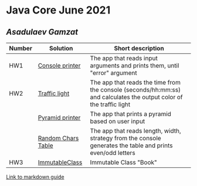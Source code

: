# Java Core June 2021

## *Asadulaev Gamzat*

| Number | Solution  | Short description
| --- | --- | --- |
| HW1 | [Console printer](https://github.com/NikolaevArtem/Java_Core_June_2021/tree/feature/GamzatAsadulaev/src/main/java/homework_1) | The app that reads input arguments and prints them, until "error" argument |
| HW2 | [Traffic light](https://github.com/NikolaevArtem/Java_Core_June_2021/tree/feature/GamzatAsadulaev/src/main/java/homework_2/traffic_light) | The app that reads the time from the console (seconds/hh:mm:ss) and calculates the output color of the traffic light |
|     | [Pyramid printer](https://github.com/NikolaevArtem/Java_Core_June_2021/tree/feature/GamzatAsadulaev/src/main/java/homework_2/pyramid_printer) | The app that prints a pyramid based on user input |
|     | [Random Chars Table](https://github.com/NikolaevArtem/Java_Core_June_2021/tree/feature/GamzatAsadulaev/src/main/java/homework_2/random_chars_table) | The app that reads length, width, strategy from the console generates the table and prints even/odd letters |
| HW3 | [ImmutableClass](https://github.com/NikolaevArtem/Java_Core_June_2021/tree/feature/GamzatAsadulaev/src/main/java/homework_3) | Immutable Class "Book" |

[Link to markdown guide](https://github.com/adam-p/markdown-here/wiki/Markdown-Cheatsheet)
